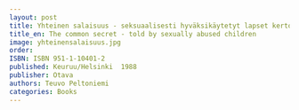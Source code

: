 ```yaml
---
layout: post
title: Yhteinen salaisuus - seksuaalisesti hyväksikäytetyt lapset kertovat
title_en: The common secret - told by sexually abused children
image: yhteinensalaisuus.jpg
order: 
ISBN: ISBN 951-1-10401-2
published: Keuruu/Helsinki  1988
publisher: Otava
authors: Teuvo Peltoniemi
categories: Books
--- 
```



